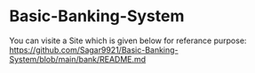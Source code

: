 # Basic-Banking-System
You can visite a Site which is given below for referance purpose:
https://github.com/Sagar9921/Basic-Banking-System/blob/main/bank/README.md
